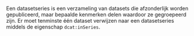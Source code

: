Een datasetseries is een verzameling van datasets die afzonderlijk worden gepubliceerd, maar bepaalde kenmerken delen waardoor ze gegroepeerd zijn. Er moet tenminste één dataset verwijzen naar een datasetseries middels de eigenschap <code>dcat:inSeries</code>.
